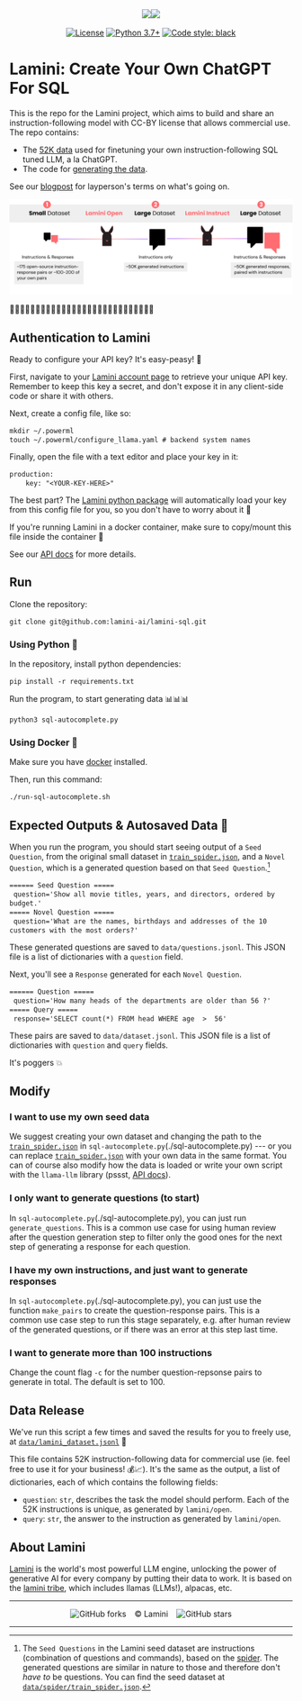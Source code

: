 <div align="center">
<img src="https://avatars.githubusercontent.com/u/130713213?s=200&v=4" width="90"><img src="https://huggingface.co/lamini/instruct-peft-tuned-12b/resolve/main/Lamini_logo.png?max-height=90" height="90">
</div>
<div align="center">

[![License](https://img.shields.io/badge/License-CC%20By%204.0-green.svg)](https://github.com/lamini-ai/lamini-sql/blob/main/LICENSE)
[![Python 3.7+](https://img.shields.io/badge/python-3.7+-blue.svg)](https://www.python.org/downloads/release/python-370/)
[![Code style: black](https://img.shields.io/badge/code%20style-black-000000.svg)](https://github.com/psf/black)
</div>

# Lamini: Create Your Own ChatGPT For SQL

This is the repo for the Lamini project, which aims to build and share an instruction-following model with CC-BY license that allows commercial use. The repo contains:

- The [52K data](#data-release) used for finetuning your own instruction-following SQL tuned LLM, a la ChatGPT.
- The code for [generating the data](#run).

See our [blogpost](https://lamini.ai/blog) for layperson's terms on what's going on.

![Lamini Process Step by Step](assets/process.png "Lamini Process Step by Step")

🦙🐪🦙🐫🦙🐪🦙🐫🦙🐪🦙🐫🦙🐪🦙🐫🦙🐪🦙🐫🦙🐪🦙🐫🦙🐪🦙🐫


## Authentication to Lamini

Ready to configure your API key? It's easy-peasy! 🔑

First, navigate to your [Lamini account page](https://app.lamini.ai) to retrieve your unique API key. Remember to keep this key a secret, and don't expose it in any client-side code or share it with others.

Next, create a config file, like so:

```
mkdir ~/.powerml
touch ~/.powerml/configure_llama.yaml # backend system names
```

Finally, open the file with a text editor and place your key in it:

```
production:
    key: "<YOUR-KEY-HERE>"
```

The best part? The [Lamini python package](https://pypi.org/project/llama-llm) will automatically load your key from this config file for you, so you don't have to worry about it 🙌

If you're running Lamini in a docker container, make sure to copy/mount this file inside the container 🐳

See our [API docs](https://lamini-ai.github.io/auth/) for more details.

## Run
Clone the repository:
```
git clone git@github.com:lamini-ai/lamini-sql.git
```

### Using Python 🐍

In the repository, install python dependencies:

```
pip install -r requirements.txt
```

Run the program, to start generating data 📊📊📊

```
python3 sql-autocomplete.py
```

### Using Docker 🐳

Make sure you have [docker](https://docs.docker.com/get-docker/) installed.

Then, run this command:

```bash
./run-sql-autocomplete.sh
```

## Expected Outputs & Autosaved Data 🦙
When you run the program, you should start seeing output of a `Seed Question`, from the original small dataset in [`train_spider.json`](./data/spider/train_spider.json), and a `Novel Question`, which is a generated question based on that `Seed Question`.[^1]
[^1]: The `Seed Questions` in the Lamini seed dataset are instructions (combination of questions and commands), based on the [spider](https://yale-lily.github.io/spider). The generated questions are similar in nature to those and therefore don't *have to* be questions. You can find the seed dataset at [`data/spider/train_spider.json`](./data/spider/train_spider.json).
```
====== Seed Question =====
 question='Show all movie titles, years, and directors, ordered by budget.'
===== Novel Question =====
 question='What are the names, birthdays and addresses of the 10 customers with the most orders?'
```
These generated questions are saved to `data/questions.jsonl`. This JSON file is a list of dictionaries with a `question` field.

Next, you'll see a `Response` generated for each `Novel Question`.
```
====== Question =====
 question='How many heads of the departments are older than 56 ?'
===== Query =====
 response='SELECT count(*) FROM head WHERE age  >  56'
```

These pairs are saved to `data/dataset.jsonl`. This JSON file is a list of dictionaries with `question` and `query` fields.

It's poggers 💥

## Modify

### I want to use my own seed data
We suggest creating your own dataset and changing the path to the [`train_spider.json`](./data/spider/train_spider.json) in `sql-autocomplete.py`(./sql-autocomplete.py) --- or you can replace  [`train_spider.json`](./data/spider/train_spider.json) with your own data in the same format. You can of course also modify how the data is loaded or write your own script with the `llama-llm` library (pssst, [API docs](https://lamini-ai.github.io/auth/)).

### I only want to generate questions (to start)
In `sql-autocomplete.py`(./sql-autocomplete.py), you can just run `generate_questions`. This is a common use case for using human review after the question generation step to filter only the good ones for the next step of generating a response for each question.

### I have my own instructions, and just want to generate responses
In `sql-autocomplete.py`(./sql-autocomplete.py), you can just use the function `make_pairs` to create the question-response pairs. This is a common use case step to run this stage separately, e.g. after human review of the generated questions, or if there was an error at this step last time.

### I want to generate more than 100 instructions
Change the count flag `-c` for the number question-repsonse pairs to generate in total. The default is set to 100.

## Data Release
We've run this script a few times and saved the results for you to freely use, at [`data/lamini_dataset.jsonl`](./data/lamini_dataset.jsonl) 💸

This file contains 52K instruction-following data for commercial use (ie. feel free to use it for your business! 💰📈). It's the same as the output, a list of dictionaries, each of which contains the following fields:
- `question`: `str`, describes the task the model should perform. Each of the 52K instructions is unique, as generated by `lamini/open`.
- `query`: `str`, the answer to the instruction as generated by `lamini/open`.

## About Lamini
[Lamini](https://lamini.ai/) is the world's most powerful LLM engine, unlocking the power of generative AI for every company by putting their data to work. It is based on the [lamini tribe](https://en.wikipedia.org/wiki/Lamini), which includes llamas (LLMs!), alpacas, etc.

---

</div>
<div align="center">

![GitHub forks](https://img.shields.io/github/forks/lamini-ai/lamini-sql) &ensp; © Lamini &ensp; ![GitHub stars](https://img.shields.io/github/stars/lamini-ai/lamini-sql) 

</div>

--------